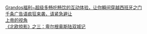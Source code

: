   
[Grandos福利~超级多畅吃畅饮的互动体验，让你瞬间穿越西班牙之门](http://www.dianyue.me/archives/662/e0ozu0x019m6f7m9/)  
[千条广告语疯狂来袭，请紧急避让](http://www.dianyue.me/archives/714/e0fyn3z3hpvt5noa/)  
[上帝的视角](http://www.dianyue.me/archives/644/cbno0bupxgldhcn6/)  
[《北欧掠影》之三：卑尔根奥斯陆双城记](http://www.dianyue.me/archives/988/unz73o6jw68xorih/)
